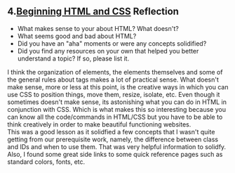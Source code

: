 ## 4.[Beginning HTML and CSS](4_beginning_HTML_CSS/readme.mc) Reflection

* What makes sense to your about HTML? What doesn't? 
* What seems good and bad about HTML?
* Did you have an "aha" moments or were any concepts solidified?
* Did you find any resources on your own that helped you better understand a topic? If so, please list it.

<!-- Add your reflection here. Remove the comment markers -->

I think the organization of elements, the elements themselves and some of the general rules about tags makes a lot of practical sense.  What doesn't make sense, more or less at this point, is the creative ways in which you can use CSS to position things, move them, resize, isolate, etc.  Even though it sometimes doesn't make sense, its astonishing what you can do in HTML in conjunction with CSS.  Which is what makes this so interesting because you can know all the code/commands in HTML/CSS but you have to be able to think creatively in order to make beautiful functioning websites.  
This was a good lesson as it solidfied a few concepts that I wasn't quite getting from our prerequisite work, namely, the difference between class and IDs and when to use them.  That was very helpful information to solidfy.  Also, I found some great side links to some quick reference pages such as standard colors, fonts, etc. 